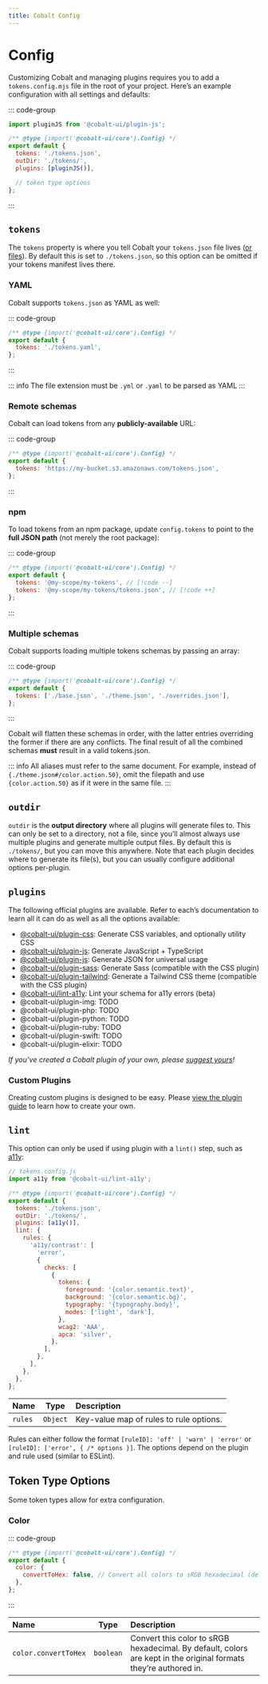 ```yaml
---
title: Cobalt Config
---
```


# Config

Customizing Cobalt and managing plugins requires you to add a `tokens.config.mjs` file in the root of your project. Here’s an example configuration with all settings and defaults:

::: code-group

```js [tokens.config.mjs]
import pluginJS from '@cobalt-ui/plugin-js';

/** @type {import('@cobalt-ui/core').Config} */
export default {
  tokens: './tokens.json',
  outDir: './tokens/',
  plugins: [pluginJS()],

  // token type options
};
```

:::

## `tokens`

The `tokens` property is where you tell Cobalt your `tokens.json` file lives ([or files](#multiple-schemas)). By default this is set to `./tokens.json`, so this option can be omitted if your tokens manifest lives there.

### YAML

Cobalt supports `tokens.json` as YAML as well:

::: code-group

```js [tokens.config.mjs]
/** @type {import('@cobalt-ui/core').Config} */
export default {
  tokens: './tokens.yaml',
};
```

:::

::: info
The file extension must be `.yml` or `.yaml` to be parsed as YAML
:::

### Remote schemas

Cobalt can load tokens from any **publicly-available** URL:

::: code-group

```js [tokens.config.mjs]
/** @type {import('@cobalt-ui/core').Config} */
export default {
  tokens: 'https://my-bucket.s3.amazonaws.com/tokens.json',
};
```

:::

### npm

To load tokens from an npm package, update `config.tokens` to point to the **full JSON path** (not merely the root package):

::: code-group

```js [tokens.config.mjs]
/** @type {import('@cobalt-ui/core').Config} */
export default {
  tokens: '@my-scope/my-tokens', // [!code --]
  tokens: '@my-scope/my-tokens/tokens.json', // [!code ++]
};
```

:::

### Multiple schemas

Cobalt supports loading multiple tokens schemas by passing an array:

::: code-group

```js [tokens.config.mjs]
/** @type {import('@cobalt-ui/core').Config} */
export default {
  tokens: ['./base.json', './theme.json', './overrides.json'],
};
```

:::

Cobalt will flatten these schemas in order, with the latter entries overriding the former if there are any conflicts. The final result of all the combined schemas **must** result in a valid tokens.json.

::: info
All aliases must refer to the same document. For example, instead of `{./theme.json#/color.action.50}`, omit the filepath and use `{color.action.50}` as if it were in the same file.
:::

## `outdir`

`outdir` is the **output directory** where all plugins will generate files to. This can only be set to a directory, not a file, since you’ll almost always use multiple plugins and generate multiple output files. By default this is `./tokens/`, but you can move this anywhere. Note that each plugin decides where to generate its file(s), but you can usually configure additional options per-plugin.

## `plugins`

The following official plugins are available. Refer to each’s documentation to learn all it can do as well as all the options available:

- [@cobalt-ui/plugin-css](/integrations/css): Generate CSS variables, and optionally utility CSS
- [@cobalt-ui/plugin-js](/integrations/js): Generate JavaScript + TypeScript
- [@cobalt-ui/plugin-js](/integrations/json): Generate JSON for universal usage
- [@cobalt-ui/plugin-sass](/integrations/sass): Generate Sass (compatible with the CSS plugin)
- [@cobalt-ui/plugin-tailwind](/integrations/tailwind): Generate a Tailwind CSS theme (compatible with the CSS plugin)
- [@cobalt-ui/lint-a11y](/integrations/a11y): Lint your schema for a11y errors (beta)
- @cobalt-ui/plugin-img: TODO
- @cobalt-ui/plugin-php: TODO
- @cobalt-ui/plugin-python: TODO
- @cobalt-ui/plugin-ruby: TODO
- @cobalt-ui/plugin-swift: TODO
- @cobalt-ui/plugin-elixir: TODO

_If you’ve created a Cobalt plugin of your own, please [suggest yours](https://github.com/drwpow/cobalt-ui)!_

### Custom Plugins

Creating custom plugins is designed to be easy. Please [view the plugin guide](/advanced/plugin-api) to learn how to create your own.

## `lint`

This option can only be used if using plugin with a `lint()` step, such as [a11y](/integrations/a11y):

```js
// tokens.config.js
import a11y from '@cobalt-ui/lint-a11y';

/** @type {import('@cobalt-ui/core').Config} */
export default {
  tokens: './tokens.json',
  outDir: './tokens/',
  plugins: [a11y()],
  lint: {
    rules: {
      'a11y/contrast': [
        'error',
        {
          checks: [
            {
              tokens: {
                foreground: '{color.semantic.text}',
                background: '{color.semantic.bg}',
                typography: '{typography.body}',
                modes: ['light', 'dark'],
              },
              wcag2: 'AAA',
              apca: 'silver',
            },
          ],
        },
      ],
    },
  },
};
```

| Name    |   Type   | Description                             |
| :------ | :------: | :-------------------------------------- |
| `rules` | `Object` | Key-value map of rules to rule options. |

Rules can either follow the format `[ruleID]: 'off' | 'warn' | 'error'` or `[ruleID]: ['error', { /* options }]`. The options depend on the plugin and rule used (similar to ESLint).

## Token Type Options

Some token types allow for extra configuration.

### Color

::: code-group

```js [tokens.config.mjs]
/** @type {import('@cobalt-ui/core').Config} */
export default {
  color: {
    convertToHex: false, // Convert all colors to sRGB hexadecimal (default: false). By default, colors are kept in their formats
  },
};
```

:::

| Name                 |   Type    | Description                                                                                                      |
| :------------------- | :-------: | :--------------------------------------------------------------------------------------------------------------- |
| `color.convertToHex` | `boolean` | Convert this color to sRGB hexadecimal. By default, colors are kept in the original formats they’re authored in. |
